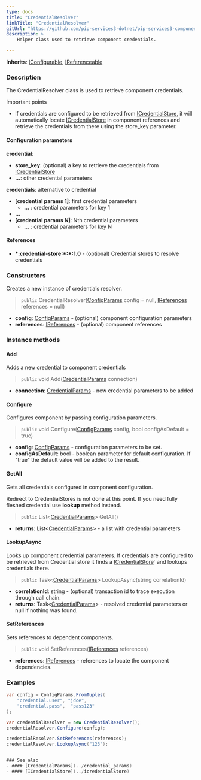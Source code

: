 ```yaml
---
type: docs
title: "CredentialResolver"
linkTitle: "CredentialResolver"
gitUrl: "https://github.com/pip-services3-dotnet/pip-services3-components-dotnet"
description: >
    Helper class used to retrieve component credentials.

---
```


**Inherits**: [IConfigurable](../../../commons/config/iconfigurable), [IReferenceable](../../../commons/refer/ireferenceable)

### Description

The CredentialResolver class is used to retrieve component credentials.

Important points

- If credentials are configured to be retrieved from [ICredentialStore](../icredentialStore), it will automatically locate [ICredentialStore](../icredentialStore) in component references and retrieve the credentials from there using the store_key parameter.

#### Configuration parameters

**credential**: 
- **store_key**: (optional) a key to retrieve the credentials from [ICredentialStore](../icredentialStore)
- **...**: other credential parameters

**credentials**: alternative to credential
- **[credential params 1]**: first credential parameters
    - **...** : credential parameters for key 1
- **...**
- **[credential params N]**:       Nth credential parameters
    - **...** : credential parameters for key N

#### References
- **\*:credential-store:\*:\*:1.0** -  (optional) Credential stores to resolve credentials


### Constructors
Creates a new instance of credentials resolver.

> `public` CredentialResolver([ConfigParams](../../../commons/config/config_params) config = null, [IReferences](../../../commons/refer/ireferences) references = null)

- **config**: [ConfigParams](../../../commons/config/config_params) - (optional) component configuration parameters
- **references**: [IReferences](../../../commons/refer/ireferences) - (optional) component references


### Instance methods

#### Add
Adds a new credential to component credentials

> `public` void Add([CredentialParams](../credential_params) connection)

- **connection**: [CredentialParams](../credential_params) - new credential parameters to be added


#### Configure
Configures component by passing configuration parameters.

> `public` void Configure([ConfigParams](../../../commons/config/config_params) config, bool configAsDefault = true)

- **config**: [ConfigParams](../../../commons/config/config_params) - configuration parameters to be set.
- **configAsDefault**: bool - boolean parameter for default configuration. If "true" the default value will be added to the result.


#### GetAll
Gets all credentials configured in component configuration.

Redirect to CredentialStores is not done at this point.
If you need fully fleshed credential use **lookup** method instead.

> `public` List<[CredentialParams](../credential_params)> GetAll()

- **returns**: List<[CredentialParams](../credential_params)> - a list with credential parameters


#### LookupAsync
Looks up component credential parameters. If credentials are configured to be retrieved
from Credential store it finds a [ICredentialStore](../icredential_store)` and lookups credentials there.

> `public` Task<[CredentialParams](../credential_params)> LookupAsync(string correlationId)

- **correlationId**: string - (optional) transaction id to trace execution through call chain.
- **returns**: Task<[CredentialParams](../credential_params)> - resolved credential parameters or null if nothing was found.


#### SetReferences
Sets references to dependent components.

> `public` void SetReferences([IReferences](../../../commons/refer/ireferences) references)

- **references**: [IReferences](../../../commons/refer/ireferences) - references to locate the component dependencies.

### Examples
```cs
var config = ConfigParams.FromTuples(
    "credential.user", "jdoe",
    "credential.pass",  "pass123" 
);

var credentialResolver = new CredentialResolver();
credentialResolver.Configure(config);

credentialResolver.SetReferences(references);
credentialResolver.LookupAsync("123");


### See also
- #### [CredentialParams](../credential_params)
- #### [ICredentialStore](../icredentialStore)
